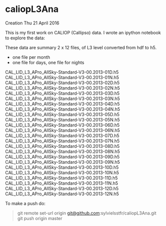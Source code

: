 # caliopL3Ana

Creation Thu 21 April 2016

This is my first work on CALIOP (Callipso) data.
I wrote an ipython notebook to explore the data:

These data are summary 2 x 12 files, of L3 level converted from hdf to h5.

- one file per month
- one file for days, one file for nights

CAL_LID_L3_APro_AllSky-Standard-V3-00.2013-01D.h5
CAL_LID_L3_APro_AllSky-Standard-V3-00.2013-01N.h5
CAL_LID_L3_APro_AllSky-Standard-V3-00.2013-02D.h5
CAL_LID_L3_APro_AllSky-Standard-V3-00.2013-02N.h5
CAL_LID_L3_APro_AllSky-Standard-V3-00.2013-03D.h5
CAL_LID_L3_APro_AllSky-Standard-V3-00.2013-03N.h5
CAL_LID_L3_APro_AllSky-Standard-V3-00.2013-04D.h5
CAL_LID_L3_APro_AllSky-Standard-V3-00.2013-04N.h5
CAL_LID_L3_APro_AllSky-Standard-V3-00.2013-05D.h5
CAL_LID_L3_APro_AllSky-Standard-V3-00.2013-05N.h5
CAL_LID_L3_APro_AllSky-Standard-V3-00.2013-06D.h5
CAL_LID_L3_APro_AllSky-Standard-V3-00.2013-06N.h5
CAL_LID_L3_APro_AllSky-Standard-V3-00.2013-07D.h5
CAL_LID_L3_APro_AllSky-Standard-V3-00.2013-07N.h5
CAL_LID_L3_APro_AllSky-Standard-V3-00.2013-08D.h5
CAL_LID_L3_APro_AllSky-Standard-V3-00.2013-08N.h5
CAL_LID_L3_APro_AllSky-Standard-V3-00.2013-09D.h5
CAL_LID_L3_APro_AllSky-Standard-V3-00.2013-09N.h5
CAL_LID_L3_APro_AllSky-Standard-V3-00.2013-10D.h5
CAL_LID_L3_APro_AllSky-Standard-V3-00.2013-10N.h5
CAL_LID_L3_APro_AllSky-Standard-V3-00.2013-11D.h5
CAL_LID_L3_APro_AllSky-Standard-V3-00.2013-11N.h5
CAL_LID_L3_APro_AllSky-Standard-V3-00.2013-12D.h5
CAL_LID_L3_APro_AllSky-Standard-V3-00.2013-12N.h5


To make a push do:

> git remote set-url origin git@github.com:sylvielsstfr/caliopL3Ana.git
> git push origin master

